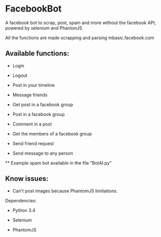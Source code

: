 # FacebookBot
A facebook bot to scrap, post, spam and more without the facebook API, powered by selenium and PhantonJS

All the functions are made scrapping and parsing mbasic.facebook.com

## Available functions:

* Login

* Logout

* Post in your timeline

* Message friends

* Get post in a facebook group

* Post in a facebook group

* Comment in a post

* Get the members of a facebook group

* Send friend request

* Send message to any person

** Example spam bot available in the file "BotAI.py"

## Know issues:

- Can't post  images because PhantomJS limitations.

Dependencies:

* Python 3.4

* Selenium

* PhantomJS
